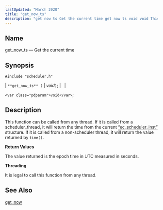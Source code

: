 ```yaml
---
lastUpdated: "March 2020"
title: "get_now_ts"
description: "get now ts Get the current time get now ts void void This function can be called from any thread If it is called from a scheduler thread it will return the time from the current Section 68 41 ec scheduler inst structure If it is called from a non..."
---
```


<a name="apis.get_now_ts"></a> 
## Name

get_now_ts — Get the current time

## Synopsis

`#include "scheduler.h"`

| `**get_now_ts** (` | <var class="pdparam">void</var>`)`; |   |

`<var class="pdparam">void</var>`;<a name="idp63994160"></a> 
## Description

This function can be called from any thread. If it is called from a scheduler_thread, it will return the time from the current [“ec_scheduler_inst”](/momentum/3/3-api/structs-ec-scheduler-inst) structure. If it is called from a non-scheduler thread, it will return the value returned by `time()`.

**<a name="idp63996592"></a> Return Values**

The value returned is the epoch time in UTC measured in seconds.

**<a name="idp63997552"></a> Threading**

It is legal to call this function from any thread.

<a name="idp63998656"></a> 
## See Also

[get_now](/momentum/3/3-api/apis-get-now)